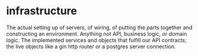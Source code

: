 # infrastructure

The actual setting up of servers, of wiring, of putting the parts together and 
constructing an environment. Anything not API, business logic, or domain logic.
The implemented services and objects that fulfill our API contracts; the live
objects like a gin http router or a postgres server connection.
